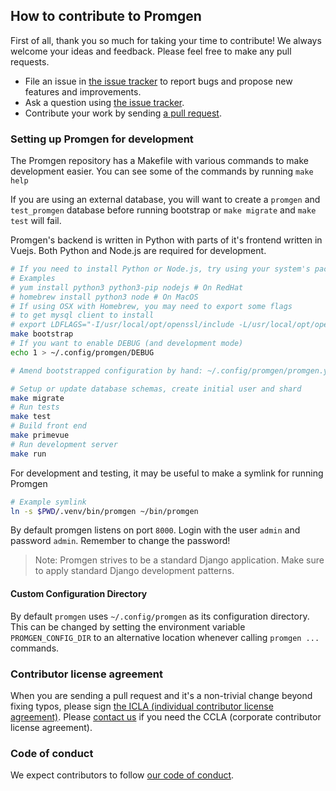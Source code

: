## How to contribute to Promgen

First of all, thank you so much for taking your time to contribute! We always welcome your ideas and feedback. Please feel free to make any pull requests.

- File an issue in [the issue tracker](https://github.com/line/promgen/issues) to report bugs and propose new features and improvements.
- Ask a question using [the issue tracker](https://github.com/line/promgen/issues).
- Contribute your work by sending [a pull request](https://github.com/line/promgen/pulls).

### Setting up Promgen for development

The Promgen repository has a Makefile with various commands to make development easier.
You can see some of the commands by running `make help`

If you are using an external database, you will want to create a `promgen` and `test_promgen`
database before running bootstrap or `make migrate` and `make test` will fail.

Promgen's backend is written in Python with parts of it's frontend written in Vuejs. Both Python and Node.js are required for development.

```bash
# If you need to install Python or Node.js, try using your system's package manager
# Examples
# yum install python3 python3-pip nodejs # On RedHat
# homebrew install python3 node # On MacOS
# If using OSX with Homebrew, you may need to export some flags
# to get mysql client to install
# export LDFLAGS="-I/usr/local/opt/openssl/include -L/usr/local/opt/openssl/lib"
make bootstrap
# If you want to enable DEBUG (and development mode)
echo 1 > ~/.config/promgen/DEBUG

# Amend bootstrapped configuration by hand: ~/.config/promgen/promgen.yml

# Setup or update database schemas, create initial user and shard
make migrate
# Run tests
make test
# Build front end
make primevue
# Run development server
make run
```

For development and testing, it may be useful to make a symlink for running Promgen

```bash
# Example symlink
ln -s $PWD/.venv/bin/promgen ~/bin/promgen 
```

By default promgen listens on port `8000`. Login with the user `admin` and password `admin`.
Remember to change the password!

> Note: Promgen strives to be a standard Django application. Make sure to apply standard Django development patterns.

#### Custom Configuration Directory

By default `promgen` uses `~/.config/promgen` as its configuration directory.
This can be changed by setting the environment variable `PROMGEN_CONFIG_DIR` to an alternative location whenever calling `promgen ...` commands.

### Contributor license agreement

When you are sending a pull request and it's a non-trivial change beyond fixing typos, please sign
[the ICLA (individual contributor license agreement)](https://cla-assistant.io/line/promgen).
Please [contact us](mailto:dl_oss_dev@linecorp.com) if you need the CCLA (corporate contributor license agreement).

### Code of conduct

We expect contributors to follow [our code of conduct](https://github.com/line/promgen/blob/master/CODE_OF_CONDUCT.md).
